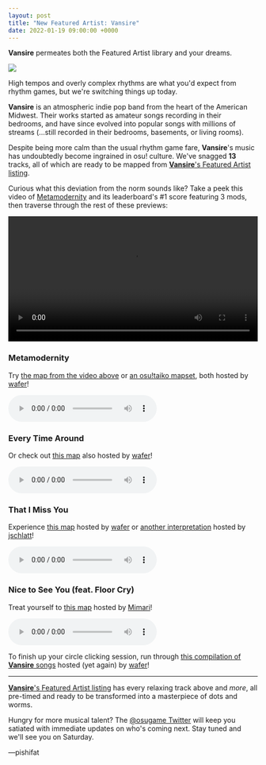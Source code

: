 ```yaml
---
layout: post
title: "New Featured Artist: Vansire"
date: 2022-01-19 09:00:00 +0000
---
```


**Vansire** permeates both the Featured Artist library and your dreams.

![](https://assets.ppy.sh/artists/232/header.jpg)

High tempos and overly complex rhythms are what you'd expect from rhythm games, but we're switching things up today.

**Vansire** is an atmospheric indie pop band from the heart of the American Midwest. Their works started as amateur songs recording in their bedrooms, and have since evolved into popular songs with millions of streams (...still recorded in their bedrooms, basements, or living rooms).

Despite being more calm than the usual rhythm game fare, **Vansire**'s music has undoubtedly become ingrained in osu! culture. We've snagged **13** tracks, all of which are ready to be mapped from [**Vansire**'s Featured Artist listing](https://osu.ppy.sh/beatmaps/artists/232).

Curious what this deviation from the norm sounds like? Take a peek this video of [Metamodernity](https://osu.ppy.sh/beatmapsets/1080204) and its leaderboard's \#1 score featuring 3 mods, then traverse through the rest of these previews:

<div align="center">
    <video width="100%" controls>
        <source src="https://assets.ppy.sh/artists/232/release_showcase.mp4" type="video/mp4" preload="none">
    </video>
</div>

### Metamodernity

Try [the map from the video above](https://osu.ppy.sh/beatmapsets/1080204) or [an osu!taiko mapset](https://osu.ppy.sh/beatmapsets/1434606), both hosted by [wafer](https://osu.ppy.sh/users/9416836)!

<audio controls>
    <source src="https://assets.ppy.sh/artists/232/Metamodernity/Vansire%20-%20Metamodernity.mp3" type="audio/mpeg">
</audio>

### Every Time Around

Or check out [this map](https://osu.ppy.sh/beatmapsets/1280657) also hosted by [wafer](https://osu.ppy.sh/users/9416836)! 

<audio controls>
    <source src="https://assets.ppy.sh/artists/232/After%20Fillmore%20County/Vansire%20-%20Every%20Time%20Around.mp3" type="audio/mpeg">
</audio>

### That I Miss You

Experience [this map](https://osu.ppy.sh/beatmapsets/1159563) hosted by [wafer](https://osu.ppy.sh/users/9416836) or [another interpretation](https://osu.ppy.sh/beatmapsets/1464519) hosted by [jschlatt](https://osu.ppy.sh/users/6787940)!

<audio controls>
    <source src="https://assets.ppy.sh/artists/232/That%20I%20Miss%20You/Vansire%20-%20That%20I%20Miss%20You.mp3" type="audio/mpeg">
</audio>

### Nice to See You (feat. Floor Cry)

Treat yourself to [this map](https://osu.ppy.sh/beatmapsets/1484447) hosted by [Mimari](https://osu.ppy.sh/users/14339830)!

<audio controls>
    <source src="https://assets.ppy.sh/artists/232/Angel%20Youth/Vansire%20-%20Nice%20to%20See%20You%20(feat.%20Floor%20Cry).mp3" type="audio/mpeg">
</audio>

To finish up your circle clicking session, run through [this compilation of **Vansire** songs](https://osu.ppy.sh/beatmapsets/1461317) hosted (yet again) by [wafer](https://osu.ppy.sh/users/9416836)!

---

[**Vansire**'s Featured Artist listing](https://osu.ppy.sh/beatmaps/artists/232) has every relaxing track above and *more*, all pre-timed and ready to be transformed into a masterpiece of dots and worms.

Hungry for more musical talent? The [@osugame Twitter](https://twitter.com/osugame) will keep you satiated with immediate updates on who's coming next. Stay tuned and we'll see you on Saturday.

—pishifat
